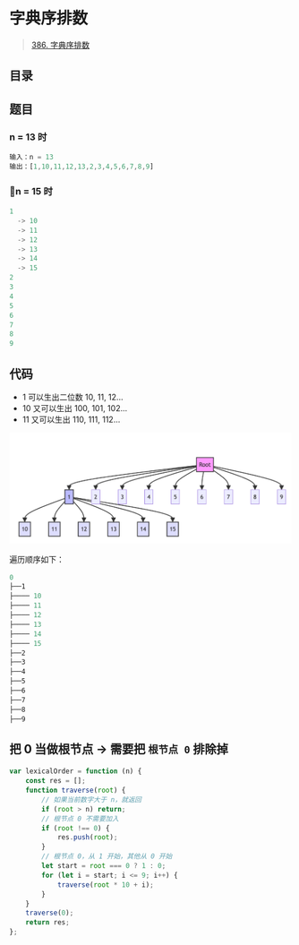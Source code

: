 
# 字典序排数



>  [386. 字典序排数](https://leetcode.cn/problems/lexicographical-numbers/)


## 目录
<!-- toc -->
 ## 题目 

### n = 13 时

```javascript
输入：n = 13
输出：[1,10,11,12,13,2,3,4,5,6,7,8,9]
```

### n = 15 时

```javascript
1
  -> 10
  -> 11
  -> 12
  -> 13
  -> 14
  -> 15
2
3
4
5
6
7
8
9
```

## 代码

- 1 可以生出二位数 10, 11, 12...
- 10 又可以生出 100, 101, 102...
- 11 又可以生出 110, 111, 112...

![图片&文件](./files/20250121-1.png)

遍历顺序如下：

```javascript
0
├──1
├──── 10
├──── 11
├──── 12
├──── 13
├──── 14
├──── 15
├──2
├──3
├──4
├──5
├──6
├──7
├──8
├──9
```

## 把 0 当做根节点 → 需要把 `根节点 0` 排除掉

```javascript hl:7
var lexicalOrder = function (n) {
    const res = [];
    function traverse(root) {
        // 如果当前数字大于 n，就返回
        if (root > n) return;
        // 根节点 0 不需要加入
        if (root !== 0) {
            res.push(root);
        }
        // 根节点 0，从 1 开始，其他从 0 开始
        let start = root === 0 ? 1 : 0;
        for (let i = start; i <= 9; i++) {
            traverse(root * 10 + i);
        }
    }
    traverse(0);
    return res;
};
```